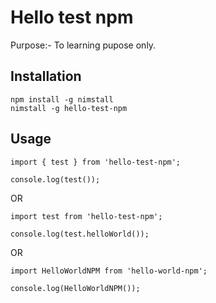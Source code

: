 # Hello test npm

Purpose:-  To learning pupose only.

## Installation 

```
npm install -g nimstall
nimstall -g hello-test-npm
```

## Usage

```
import { test } from 'hello-test-npm';

console.log(test());

```

OR

```
import test from 'hello-test-npm';

console.log(test.helloWorld());

```

OR


```
import HelloWorldNPM from 'hello-world-npm';

console.log(HelloWorldNPM());

```

